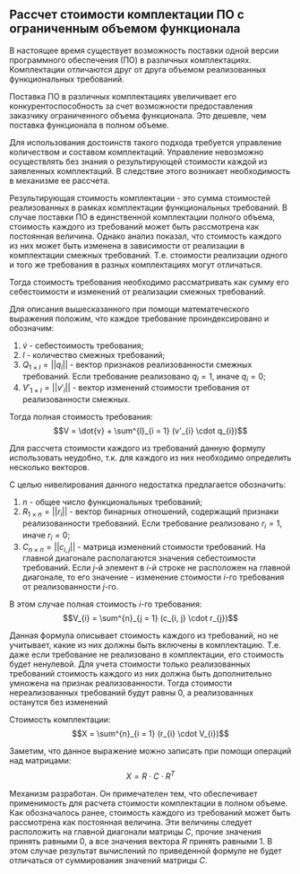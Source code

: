 ## Рассчет стоимости комплектации ПО с ограниченным объемом функционала 

В настоящее время существует возможность поставки одной версии программного обеспечения (ПО) в различных комплектациях. Комплектации отличаются друг от друга объемом реализованных функциональных требований.

Поставка ПО в различных комплектациях увеличивает его конкурентоспособность за счет возможности предоставления заказчику ограниченного объема функционала. Это дешевле, чем поставка функционала в полном объеме.

Для использования достоинств такого подхода требуется управление количеством и составом комплектаций. Управление невозможно осуществлять без знания о результирующей стоимости каждой из заявленных комплектаций. В следствие этого возникает необходимость в механизме ее рассчета.

Результирующая стоимость комплектации - это сумма стоимостей реализованных в рамках комплектации функциональных требований. В случае поставки ПО в единственной комплектации полного объема, стоимость каждого из требований может быть рассмотрена как постоянная величина. Однако анализ показал, что стоимость каждого из них может быть изменена в зависимости от реализации в комплектации смежных требований. Т.е. стоимости реализации одного и того же требования в разных комплектациях могут отличаться.

Тогда стоимость требования необходимо рассматривать как сумму его себестоимости и изменений от реализации смежных требований.

Для описания вышесказанного при помощи математеческого выражения положим, что каждое требование проиндексировано и обозначим:

1. $\dot{v}$ - себестоимость требования; 
2. $l$ - количество смежных требований;
3. $Q_{1 \times l} = ||q_{i}||$ - вектор признаков реализованности смежных требований. Если требование реализовано $q_{i} = 1$, иначе $q_{i} = 0$;
4. $V'_{1 \times l} = ||v'_{i}||$ - вектор изменений стоимости требования от реализованности смежных.

Тогда полная стоимость требования:
$$V = \dot{v} + \sum^{l}_{i = 1} (v'_{i} \cdot q_{i})$$

Для рассчета стоимости каждого из требований данную формулу использовать неудобно, т.к. для каждого из них необходимо определить несколько векторов.

С целью нивелирования данного недостатка предлагается обозначить:

1. $n$ - общее число функциональных требований;
2. $R_{1 \times n} = ||r_{i}||$ - вектор бинарных отношений, содержащий признаки реализованности требований. Если требование реализовано $r_{i} = 1$, иначе $r_{i} = 0$;
3. $C_{n \times n} = ||c_{i, j}||$ - матрица изменений стоимости требований. На главной диагонале располагаются значения себестоимости требований. Если $j$-й элемент в $i$-й строке не расположен на главной диагонале, то его значение - изменение стоимости $i$-го требования от реализованности $j$-го.

В этом случае полная стоимость $i$-го требования:
$$V_{i} = \sum^{n}_{j = 1} (c_{i, j} \cdot r_{j})$$

Данная формула описывает стоимость каждого из требований, но не учитывает, какие из них должны быть включены в комплектацию. Т.е. даже если требование не реализовано в комплектации, его стоимость будет ненулевой. Для учета стоимости только реализованных требований стоимость каждого из них должна быть дополнительно умножена на признак реализованности. Тогда стоимости нереализованных требований будут равны $0$, а реализованных останутся без изменений

Стоимость комплектации:
$$X = \sum^{n}_{i = 1} (r_{i} \cdot V_{i})$$

Заметим, что данное выражение можно записать при помощи операций над матрицами:
$$X = R \cdot C \cdot R^{T}$$

Механизм разработан. Он примечателен тем, что обеспечивает применимость для расчета стоимости комплектации в полном объеме. Как обозначалось ранее, стоимость каждого из требований может быть рассмотрена как постоянная величина. Эти величины следует расположить на главной диагонали матрицы $C$, прочие значения принять равными $0$, а все значения вектора $R$ принять равными $1$. В этом случае результат вычислений по приведенной формуле не будет отличаться от суммирования значений матрицы $C$.